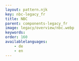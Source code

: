 ```yaml
---
layout: pattern.njk
key: nbc-legacy_fr
title: NBC
parent: components-legacy_fr
image: legacy/overview/nbc.webp
keywords: 
order: 160
availablelanguages: 
    - de
    - en
---
```

